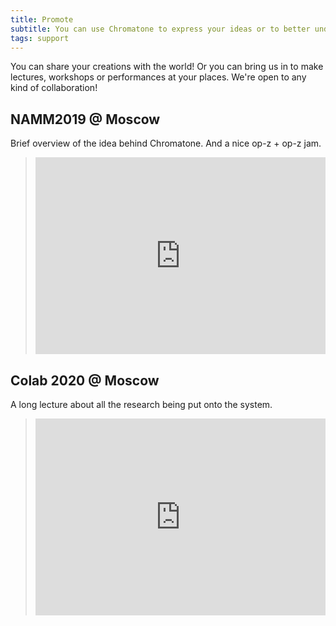 ```yaml
---
title: Promote
subtitle: You can use Chromatone to express your ideas or to better understand others. Sharing your media products may help people find the colorful language too.
tags: support
---
```


You can share your creations with the world! Or you can bring us in to make lectures, workshops or performances at your places. We're open to any kind of collaboration!

## NAMM2019 @ Moscow

Brief overview of the idea behind Chromatone. And a nice op-z + op-z jam.

> <iframe  width="100%" height="315" src="https://www.youtube.com/embed/3_815sW-ZKY" title="YouTube video player" frameborder="0" allow="accelerometer; autoplay; clipboard-write; encrypted-media; gyroscope; picture-in-picture" allowfullscreen></iframe>

## Colab 2020 @ Moscow

A long lecture about all the research being put onto the system.

> <iframe  width="100%" height="315" src="https://www.youtube.com/embed/wChhiBwOkY8" title="YouTube video player" frameborder="0" allow="accelerometer; autoplay; clipboard-write; encrypted-media; gyroscope; picture-in-picture" allowfullscreen></iframe>
